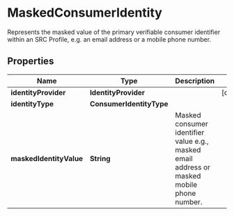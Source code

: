 

# MaskedConsumerIdentity

Represents the masked value of the primary verifiable consumer identifier within an SRC Profile, e.g. an email address or a mobile phone number.

## Properties

| Name | Type | Description | Notes |
|------------ | ------------- | ------------- | -------------|
|**identityProvider** | **IdentityProvider** |  |  [optional] |
|**identityType** | **ConsumerIdentityType** |  |  |
|**maskedIdentityValue** | **String** | Masked consumer identifier value e.g., masked email address or masked mobile phone number. |  |



